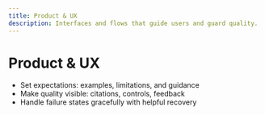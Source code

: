 ```yaml
---
title: Product & UX
description: Interfaces and flows that guide users and guard quality.
---
```


# Product & UX

- Set expectations: examples, limitations, and guidance
- Make quality visible: citations, controls, feedback
- Handle failure states gracefully with helpful recovery

